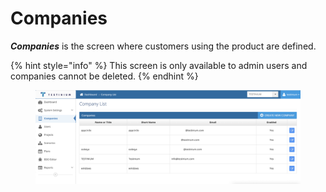 # Companies

_**Companies**_ is the screen where customers using the product are defined.&#x20;

{% hint style="info" %}
This screen is only available to admin users and companies cannot be deleted.
{% endhint %}

<figure><img src="../../.gitbook/assets/Company.png" alt=""><figcaption></figcaption></figure>
